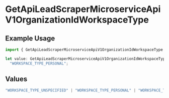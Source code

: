 # GetApiLeadScraperMicroserviceApiV1OrganizationIdWorkspaceType

## Example Usage

```typescript
import { GetApiLeadScraperMicroserviceApiV1OrganizationIdWorkspaceType } from "oppulence-backend-sdk/models/operations";

let value: GetApiLeadScraperMicroserviceApiV1OrganizationIdWorkspaceType =
  "WORKSPACE_TYPE_PERSONAL";
```

## Values

```typescript
"WORKSPACE_TYPE_UNSPECIFIED" | "WORKSPACE_TYPE_PERSONAL" | "WORKSPACE_TYPE_TEAM" | "WORKSPACE_TYPE_ENTERPRISE"
```